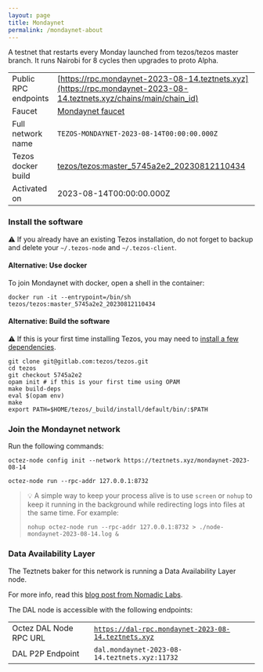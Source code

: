 ```yaml
---
layout: page
title: Mondaynet
permalink: /mondaynet-about
---
```


A testnet that restarts every Monday launched from tezos/tezos master branch. It runs Nairobi for 8 cycles then upgrades to proto Alpha.

| | |
|-------|---------------------|
| Public RPC endpoints | [https://rpc.mondaynet-2023-08-14.teztnets.xyz](https://rpc.mondaynet-2023-08-14.teztnets.xyz/chains/main/chain_id)<br/> |
| Faucet | [Mondaynet faucet](https://faucet.mondaynet-2023-08-14.teztnets.xyz) |
| Full network name | `TEZOS-MONDAYNET-2023-08-14T00:00:00.000Z` |
| Tezos docker build | [tezos/tezos:master_5745a2e2_20230812110434](https://hub.docker.com/r/tezos/tezos/tags?page=1&ordering=last_updated&name=master_5745a2e2_20230812110434) |
| Activated on | 2023-08-14T00:00:00.000Z |





### Install the software

⚠️  If you already have an existing Tezos installation, do not forget to backup and delete your `~/.tezos-node` and `~/.tezos-client`.



#### Alternative: Use docker

To join Mondaynet with docker, open a shell in the container:

```
docker run -it --entrypoint=/bin/sh tezos/tezos:master_5745a2e2_20230812110434
```

#### Alternative: Build the software

⚠️  If this is your first time installing Tezos, you may need to [install a few dependencies](https://tezos.gitlab.io/introduction/howtoget.html#setting-up-the-development-environment-from-scratch).

```
git clone git@gitlab.com:tezos/tezos.git
cd tezos
git checkout 5745a2e2
opam init # if this is your first time using OPAM
make build-deps
eval $(opam env)
make
export PATH=$HOME/tezos/_build/install/default/bin/:$PATH
```

### Join the Mondaynet network

Run the following commands:

```
octez-node config init --network https://teztnets.xyz/mondaynet-2023-08-14

octez-node run --rpc-addr 127.0.0.1:8732
```

> 💡 A simple way to keep your process alive is to use `screen` or `nohup` to keep it running in the background while redirecting logs into files at the same time. For example:
>
> ```bash=13
> nohup octez-node run --rpc-addr 127.0.0.1:8732 > ./node-mondaynet-2023-08-14.log &
> ```




### Data Availability Layer

The Teztnets baker for this network is running a Data Availability Layer node.

For more info, read this [blog post from Nomadic Labs](https://research-development.nomadic-labs.com/data-availability-layer-tezos.html).

The DAL node is accessible with the following endpoints:

| | |
|-------|---------------------|
| Octez DAL Node RPC URL | [`https://dal-rpc.mondaynet-2023-08-14.teztnets.xyz`](https://dal-rpc.mondaynet-2023-08-14.teztnets.xyz) |
| DAL P2P Endpoint | `dal.mondaynet-2023-08-14.teztnets.xyz:11732` |




